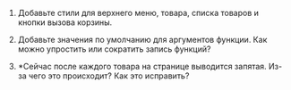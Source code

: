 1. Добавьте стили для верхнего меню, товара, списка товаров и кнопки вызова корзины.

2. Добавьте значения по умолчанию для аргументов функции. Как можно упростить или сократить запись функций?

3. *Сейчас после каждого товара на странице выводится запятая. Из-за чего это происходит? Как это исправить?